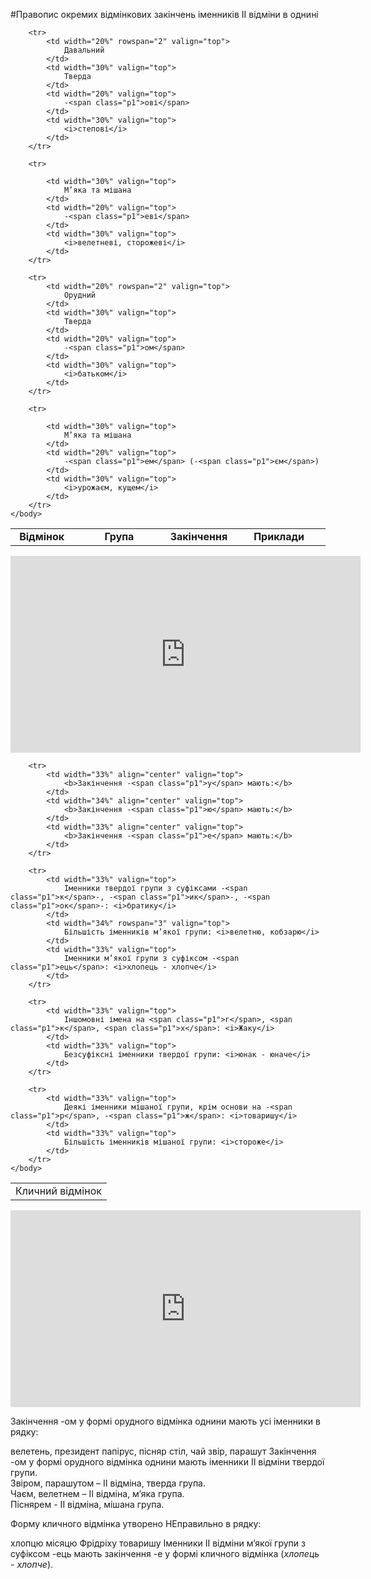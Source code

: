 #Правопис окремих вiдмiнкових закiнчень iменникiв II вiдмiни в однинi


<table>
    <body>
        <tr>
            <td width="20%" align="center" valign="top">
                <b>Відмінок</b>
            </td>  
            <td width="30%" align="center" valign="top">
                <b>Група</b>
            </td>
            <td width="20%" align="center" valign="top">
                <b>Закінчення</b>
            </td>  
            <td width="30%" align="center" valign="top">
                <b>Приклади</b>
            </td>                   
        </tr>

        <tr>
            <td width="20%" rowspan="2" valign="top">
                Давальний
            </td>  
            <td width="30%" valign="top">
                Тверда
            </td>
            <td width="20%" valign="top">
                -<span class="p1">ові</span>
            </td>  
            <td width="30%" valign="top">
                <i>степові</i>
            </td>                   
        </tr>

        <tr>
              
            <td width="30%" valign="top">
                М’яка та мішана
            </td>
            <td width="20%" valign="top">
                -<span class="p1">еві</span>
            </td>  
            <td width="30%" valign="top">
                <i>велетневі, сторожеві</i>
            </td>                   
        </tr>

        <tr>
            <td width="20%" rowspan="2" valign="top">
                Орудний
            </td>  
            <td width="30%" valign="top">
                Тверда
            </td>
            <td width="20%" valign="top">
                -<span class="p1">ом</span>
            </td>  
            <td width="30%" valign="top">
                <i>батьком</i>
            </td>                   
        </tr>

        <tr>
              
            <td width="30%" valign="top">
                М’яка та мішана
            </td>
            <td width="20%" valign="top">
                -<span class="p1">ем</span> (-<span class="p1">єм</span>)
            </td>  
            <td width="30%" valign="top">
                <i>урожаєм, кущем</i>
            </td>                   
        </tr>
    </body>
</table>


<div class="fluidMedia">
<iframe align="center" width="560" height="315" src="https://www.youtube.com/embed/8WSfTRmLZSw" frameborder="0" allowfullscreen></iframe>
</div>
<div class="popup">
</div>


<table>
    <body>
        <tr>
            <td colspan="3" align="center" valign="top">
                <span class="p1">Кличний відмінок</span>
            </td>                              
        </tr>


        <tr>
            <td width="33%" align="center" valign="top">
                <b>Закінчення -<span class="p1">у</span> мають:</b>
            </td>  
            <td width="34%" align="center" valign="top">
                <b>Закінчення -<span class="p1">ю</span> мають:</b>
            </td>
            <td width="33%" align="center" valign="top">
                <b>Закінчення -<span class="p1">е</span> мають:</b>
            </td>                   
        </tr>

        <tr>
            <td width="33%" valign="top">
                Іменники твердої групи з суфіксами -<span class="p1">к</span>-, -<span class="p1">ик</span>-, -<span class="p1">ок</span>-: <i>братику</i>
            </td>  
            <td width="34%" rowspan="3" valign="top">
                Більшість іменників м’якої групи: <i>велетню, кобзарю</i>
            </td>
            <td width="33%" valign="top">
                Іменники м’якої групи з суфіксом -<span class="p1">ець</span>: <i>хлопець - хлопче</i>
            </td>                  
        </tr>

        <tr>
            <td width="33%" valign="top">
                Іншомовні імена на <span class="p1">г</span>, <span class="p1">к</span>, <span class="p1">х</span>: <i>Жаку</i>
            </td>
            <td width="33%" valign="top">
                Безсуфіксні іменники твердої групи: <i>юнак - юначе</i>
            </td>                  
        </tr>

        <tr>
            <td width="33%" valign="top">
                Деякі іменники мішаної групи, крім основи на -<span class="p1">р</span>, -<span class="p1">ж</span>: <i>товаришу</i>
            </td>
            <td width="33%" valign="top">
                Більшість іменників мішаної групи: <i>стороже</i>
            </td>                  
        </tr>        
    </body>
</table>


<div class="fluidMedia">
<iframe align="center" width="560" height="315" src="https://www.youtube.com/embed/h0EN6yVW9Z4" frameborder="0" allowfullscreen></iframe>
</div>
<div class="popup">
</div>

<quiz> 
    <question>
       <p>Закінчення -<span class="p1">ом</span> у формі орудного відмінка однини мають усі іменники в рядку:</p>
           <answer> велетень, президент</answer>
           <answer> папірус, пісняр</answer>
           <answer> стіл, чай</answer>
           <answer correct> звір, парашут</answer>
      <explanation>
Закінчення -<span class="p1">ом</span> у формі орудного відмінка однини мають іменники II відміни твердої групи.<br>
Звіром, парашутом – II відміна, тверда група.<br>
Чаєм, велетнем – II відміна, м’яка група.<br>
Піснярем - II відміна, мішана група.</explanation>
    </question>
</quiz>

<quiz> 
    <question>
       <p>Форму кличного відмінка утворено НЕправильно в рядку:</p>
           <answer correct>хлопцю</answer>
           <answer>місяцю</answer>
           <answer>Фрідріху</answer>
           <answer>товаришу</answer>
      <explanation>
Іменники II відміни м’якої групи з суфіксом -<span class="p1">ець</span> мають закінчення -<span class="p1">е</span> у формі кличного відмінка (<i>хлопець - хлопче</i>).
 </explanation>
    </question>
</quiz>